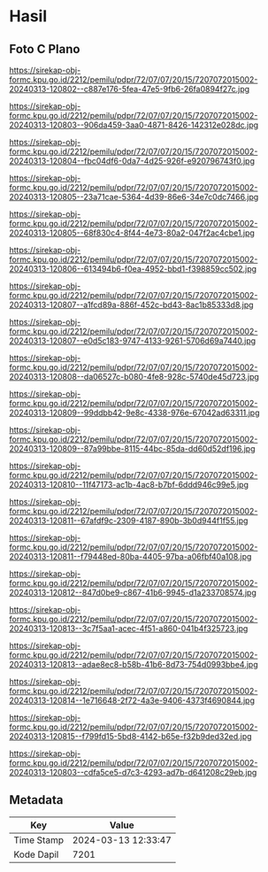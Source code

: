 # Hasil

## Foto C Plano

https://sirekap-obj-formc.kpu.go.id/2212/pemilu/pdpr/72/07/07/20/15/7207072015002-20240313-120802--c887e176-5fea-47e5-9fb6-26fa0894f27c.jpg

https://sirekap-obj-formc.kpu.go.id/2212/pemilu/pdpr/72/07/07/20/15/7207072015002-20240313-120803--906da459-3aa0-4871-8426-142312e028dc.jpg

https://sirekap-obj-formc.kpu.go.id/2212/pemilu/pdpr/72/07/07/20/15/7207072015002-20240313-120804--fbc04df6-0da7-4d25-926f-e920796743f0.jpg

https://sirekap-obj-formc.kpu.go.id/2212/pemilu/pdpr/72/07/07/20/15/7207072015002-20240313-120805--23a71cae-5364-4d39-86e6-34e7c0dc7466.jpg

https://sirekap-obj-formc.kpu.go.id/2212/pemilu/pdpr/72/07/07/20/15/7207072015002-20240313-120805--68f830c4-8f44-4e73-80a2-047f2ac4cbe1.jpg

https://sirekap-obj-formc.kpu.go.id/2212/pemilu/pdpr/72/07/07/20/15/7207072015002-20240313-120806--613494b6-f0ea-4952-bbd1-f398859cc502.jpg

https://sirekap-obj-formc.kpu.go.id/2212/pemilu/pdpr/72/07/07/20/15/7207072015002-20240313-120807--a1fcd89a-886f-452c-bd43-8ac1b85333d8.jpg

https://sirekap-obj-formc.kpu.go.id/2212/pemilu/pdpr/72/07/07/20/15/7207072015002-20240313-120807--e0d5c183-9747-4133-9261-5706d69a7440.jpg

https://sirekap-obj-formc.kpu.go.id/2212/pemilu/pdpr/72/07/07/20/15/7207072015002-20240313-120808--da06527c-b080-4fe8-928c-5740de45d723.jpg

https://sirekap-obj-formc.kpu.go.id/2212/pemilu/pdpr/72/07/07/20/15/7207072015002-20240313-120809--99ddbb42-9e8c-4338-976e-67042ad63311.jpg

https://sirekap-obj-formc.kpu.go.id/2212/pemilu/pdpr/72/07/07/20/15/7207072015002-20240313-120809--87a99bbe-8115-44bc-85da-dd60d52df196.jpg

https://sirekap-obj-formc.kpu.go.id/2212/pemilu/pdpr/72/07/07/20/15/7207072015002-20240313-120810--11f47173-ac1b-4ac8-b7bf-6ddd946c99e5.jpg

https://sirekap-obj-formc.kpu.go.id/2212/pemilu/pdpr/72/07/07/20/15/7207072015002-20240313-120811--67afdf9c-2309-4187-890b-3b0d944f1f55.jpg

https://sirekap-obj-formc.kpu.go.id/2212/pemilu/pdpr/72/07/07/20/15/7207072015002-20240313-120811--f79448ed-80ba-4405-97ba-a06fbf40a108.jpg

https://sirekap-obj-formc.kpu.go.id/2212/pemilu/pdpr/72/07/07/20/15/7207072015002-20240313-120812--847d0be9-c867-41b6-9945-d1a233708574.jpg

https://sirekap-obj-formc.kpu.go.id/2212/pemilu/pdpr/72/07/07/20/15/7207072015002-20240313-120813--3c7f5aa1-acec-4f51-a860-041b4f325723.jpg

https://sirekap-obj-formc.kpu.go.id/2212/pemilu/pdpr/72/07/07/20/15/7207072015002-20240313-120813--adae8ec8-b58b-41b6-8d73-754d0993bbe4.jpg

https://sirekap-obj-formc.kpu.go.id/2212/pemilu/pdpr/72/07/07/20/15/7207072015002-20240313-120814--1e716648-2f72-4a3e-9406-4373f4690844.jpg

https://sirekap-obj-formc.kpu.go.id/2212/pemilu/pdpr/72/07/07/20/15/7207072015002-20240313-120815--f799fd15-5bd8-4142-b65e-f32b9ded32ed.jpg

https://sirekap-obj-formc.kpu.go.id/2212/pemilu/pdpr/72/07/07/20/15/7207072015002-20240313-120803--cdfa5ce5-d7c3-4293-ad7b-d641208c29eb.jpg


## Metadata

| Key        | Value               |
| ---------- | ------------------- |
| Time Stamp | 2024-03-13 12:33:47 |
| Kode Dapil | 7201                |



